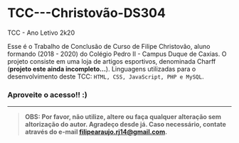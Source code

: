 # TCC---Christovão-DS304
TCC - Ano Letivo 2k20

Esse é o Trabalho de Conclusão de Curso de Filipe Christovão, aluno formando (2018 - 2020) do Colégio Pedro II - Campus Duque de Caxias. O projeto consiste em uma loja de artigos esportivos, denominada Charff (**projeto este ainda incompleto...**). Linguagens utilizadas para o desenvolvimento deste TCC: ``HTML, CSS, JavaScript, PHP e MySQL``.

### Aproveite o acesso!! :)

***

> **OBS: Por favor, não utilize, altere ou faça qualquer alteração sem altorização do autor. Agradeço desde já. Caso necessário, contate através do e-mail <filipearaujo.rj14@gmail.com>.**
